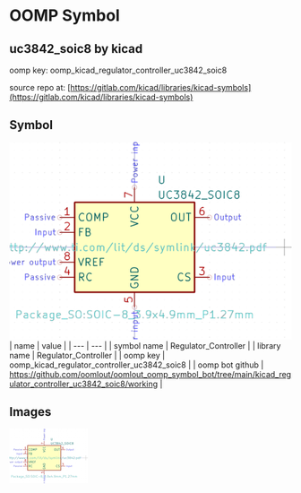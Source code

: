 # OOMP Symbol  
## uc3842_soic8  by kicad  
  
oomp key: oomp_kicad_regulator_controller_uc3842_soic8  
  
source repo at: [https://gitlab.com/kicad/libraries/kicad-symbols](https://gitlab.com/kicad/libraries/kicad-symbols)  
## Symbol  
  
[![working.png](working_600.png)](working.png)  
| name | value | 
| --- | --- | 
| symbol name | Regulator_Controller | 
| library name | Regulator_Controller | 
| oomp key | oomp_kicad_regulator_controller_uc3842_soic8 | 
| oomp bot github | https://github.com/oomlout/oomlout_oomp_symbol_bot/tree/main/kicad_regulator_controller_uc3842_soic8/working | 
## Images  
  
[![working.png](working_140.png)](working.png)  
